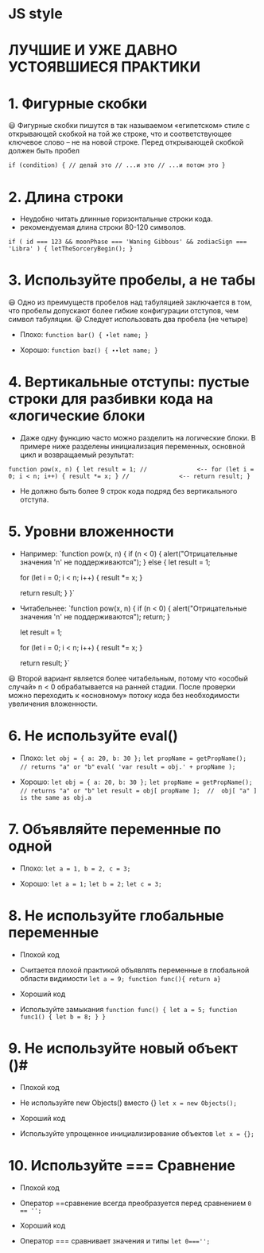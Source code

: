 # JS style
# ЛУЧШИЕ И УЖЕ ДАВНО УСТОЯВШИЕСЯ ПРАКТИКИ #

# 1. Фигурные скобки #

 😃 Фигурные скобки пишутся в так называемом «египетском» стиле с открывающей скобкой на той же строке, 
 что и соответствующее ключевое слово – не на новой строке. 
 Перед открывающей скобкой должен быть пробел
  
 `if (condition) {
  // делай это
  // ...и это
  // ...и потом это
}`

# 2. Длина строки #

  - Неудобно читать длинные горизонтальные строки кода.
  - рекомендуемая длина строки 80-120 символов.

  `if (
  id === 123 &&
  moonPhase === 'Waning Gibbous' &&
  zodiacSign === 'Libra'
) {
  letTheSorceryBegin();
}`

# 3. Используйте пробелы, а не табы #

  😃 Одно из преимуществ пробелов над табуляцией заключается в том, 
  что пробелы допускают более гибкие конфигурации отступов, чем символ табуляции.
  😃 Следует использовать два пробела (не четыре)
  - Плохо:
  `function bar() {
  ∙let name;
  }`

  - Хорошо:
  `function baz() {
  ∙∙let name;
  }`

# 4. Вертикальные отступы: пустые строки для разбивки кода на «логические блоки #

  - Даже одну функцию часто можно разделить на логические блоки. 
  В примере ниже разделены инициализация переменных, 
  основной цикл и возвращаемый результат:

  `function pow(x, n) {
      let result = 1;
  //              <--
      for (let i = 0; i < n; i++) {
      result *= x;
   }
  //              <--
   return result;
   }`

  - Не должно быть более 9 строк кода подряд без вертикального отступа.
 
# 5. Уровни вложенности #

   - Например:
  `function pow(x, n) {
      if (n < 0) {
        alert("Отрицательные значения 'n' не поддерживаются");
      } else {
        let result = 1;

      for (let i = 0; i < n; i++) {
        result *= x;
      }

      return result;
      }
  }`

  - Читабельнее:
  `function pow(x, n) {
      if (n < 0) {
        alert("Отрицательные значения 'n' не поддерживаются");
      return;
   }

      let result = 1;

      for (let i = 0; i < n; i++) {
        result *= x;
   }

      return result;
  }`

 😃 Второй вариант является более читабельным, потому что «особый случай» 
 n < 0 обрабатывается на ранней стадии. После проверки можно переходить 
 к «основному» потоку кода без необходимости увеличения вложенности.
 
# 6. Не используйте eval() #

  - Плохо: 
  `let obj = { a: 20, b: 30 };`
  `let propName = getPropName();  // returns "a" or "b"`
  `eval( 'var result = obj.' + propName );`

  - Хорошо:
  `let obj = { a: 20, b: 30 };`
  `let propName = getPropName();  // returns "a" or "b"`
  `let result = obj[ propName ];  //  obj[ "a" ] is the same as obj.a`

# 7. Объявляйте переменные по одной #

  - Плохо:
  `let a = 1, b = 2, c = 3;`

  - Хорошо:
  `let a = 1;`
  `let b = 2;`
  `let c = 3;`

# 8. Не используйте глобальные переменные #

  - Плохой код

  - Считается плохой практикой объявлять переменные в глобальной области видимости
  `let a = 9;
   function func(){ return a}`

  - Хороший код

  - Используйте замыкания
  `function func() {
      let a = 5;
      function func1() {
      let b = 8;
      }
  }`
 

# 9. Не используйте новый объект ()#

  - Плохой код

  - Не используйте new Objects() вместо {}
  `let x = new Objects();`

  - Хороший код

  - Используйте упрощенное инициализирование объектов
  `let x = {};`

# 10.  Используйте === Сравнение #
  
  - Плохой код
  - Оператор ==сравнение всегда преобразуется перед сравнением
  `0 == '';`

  - Хороший код
  - Оператор === сравнивает значения и типы
  `let 0==='';`


